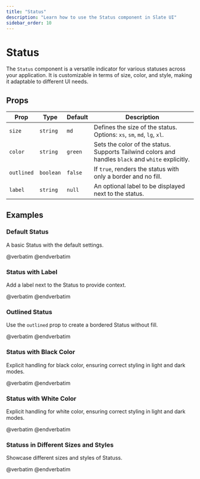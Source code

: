 ```yaml
---
title: "Status"
description: "Learn how to use the Status component in Slate UI"
sidebar_order: 10
---
```


# Status

The `Status` component is a versatile indicator for various statuses across your application. It is customizable in terms of size, color, and style, making it adaptable to different UI needs.

## Props

| Prop       | Type      | Default    | Description                                                                                   |
|------------|-----------|------------|-----------------------------------------------------------------------------------------------|
| `size`     | `string`  | `md`       | Defines the size of the status. Options: `xs`, `sm`, `md`, `lg`, `xl`.                    |
| `color`    | `string`  | `green`    | Sets the color of the status. Supports Tailwind colors and handles `black` and `white` explicitly. |
| `outlined` | `boolean` | `false`    | If `true`, renders the status with only a border and no fill.                             |
| `label`    | `string`  | `null`     | An optional label to be displayed next to the status.                                     |

## Examples

### Default Status

A basic Status with the default settings.

<x-code-preview>
@verbatim
<x-slate::status color="green" />
@endverbatim
</x-code-preview>

### Status with Label

Add a label next to the Status to provide context.

<x-code-preview>
@verbatim
<x-slate::status color="red" size="lg" label="Offline" />
@endverbatim
</x-code-preview>

### Outlined Status

Use the `outlined` prop to create a bordered Status without fill.

<x-code-preview>
@verbatim
<x-slate::status color="blue" outlined size="sm" label="In Progress" />
@endverbatim
</x-code-preview>

### Status with Black Color

Explicit handling for black color, ensuring correct styling in light and dark modes.

<x-code-preview>
@verbatim
<x-slate::status color="black" size="md" label="Busy" />
@endverbatim
</x-code-preview>

### Status with White Color

Explicit handling for white color, ensuring correct styling in light and dark modes.

<x-code-preview>
@verbatim
<x-slate::status color="white" size="md" label="Available" />
@endverbatim
</x-code-preview>

### Statuss in Different Sizes and Styles

Showcase different sizes and styles of Statuss.

<x-code-preview>
@verbatim
<x-slate::status color="green" size="xs" label="Small" />
<x-slate::status color="yellow" size="sm" label="Warning" />
<x-slate::status color="blue" size="md" label="Normal" />
<x-slate::status color="red" size="lg" label="Error" />
<x-slate::status color="black" size="xl" label="Critical" />
@endverbatim
</x-code-preview>
